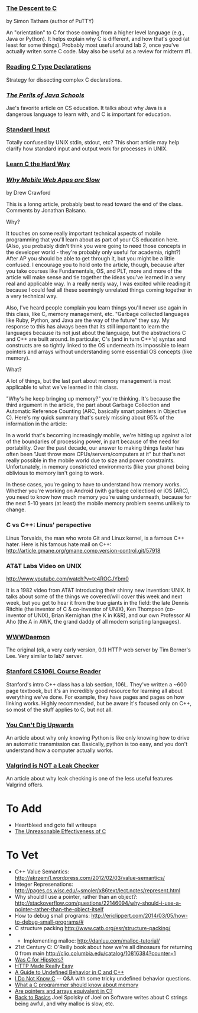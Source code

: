 ### [The Descent to C](http://www.chiark.greenend.org.uk/~sgtatham/cdescent/)

by Simon Tatham (author of PuTTY)

An "orientation" to C for those coming from a higher level language (e.g., Java
or Python). It helps explain why C is different, and how that's good (at least
for some things). Probably most useful around lab 2, once you've actually
writen some C code. May also be useful as a review for midterm #1.

### [Reading C Type Declarations](http://unixwiz.net/techtips/reading-cdecl.html)

Strategy for dissecting complex C declarations.

### [_The Perils of Java Schools_](http://www.joelonsoftware.com/articles/ThePerilsofJavaSchools.html)

Jae's favorite article on CS education. It talks about why Java is a dangerous language to learn with, and C is important for education.

### [Standard Input](http://www.linfo.org/standard_input.html)

Totally confused by UNIX stdin, stdout, etc? This short article may help clarify
how standard input and output work for processes in UNIX.

### [Learn C the Hard Way](http://c.learncodethehardway.org/book/)

### [_Why Mobile Web Apps are Slow_](http://sealedabstract.com/rants/why-mobile-web-apps-are-slow/)

by Drew Crawford

This is a lonng article, probably best to read toward the end of the class.
Comments by Jonathan Balsano.

Why?

It touches on some really important technical aspects of mobile programming
that you'll learn about as part of your CS education here. (Also, you probably
didn't think you were going to need those concepts in the developer world -
they're probably only useful for academia, right?) After AP you should be able
to get through it, but you might be a little confused. I encourage you to hold
onto the article, though, because after you take courses like Fundamentals, OS,
and PLT, more and more of the article will make sense and tie together the
ideas you've learned in a very real and applicable way. In a really nerdy way,
I was excited while reading it because I could feel all these seemingly
unrelated things coming together in a very technical way.

Also, I've heard people complain you learn things you'll never use again in
this class, like C, memory management, etc. "Garbage collected languages like
Ruby, Python, and Java are the way of the future" they say. My response to this
has always been that its still important to learn the languages because its not
just about the language, but the abstractions C and C++ are built around. In
particular, C's (and in turn C++'s) syntax and constructs are so tightly linked
to the OS underneath its impossible to learn pointers and arrays without
understanding some essential OS concepts (like memory).

What?

A lot of things, but the last part about memory management is most applicable
to what we've learned in this class.

"Why's he keep bringing up memory?" you're thinking. It's because the third
argument in the article, the part about Garbage Collection and Automatic
Reference Counting (ARC, basically smart pointers in Objective C). Here's my
quick summary that's surely missing about 95% of the information in the
article:

In a world that's becoming increasingly mobile, we're hitting up against a lot
of the boundaries of processing power, in part because of the need for
portability. Over the past decade, our answer to making things faster has often
been "Just throw more CPUs/servers/computers at it" but that's not really
possible in the mobile world due to size and power constraints. Unfortunately,
in memory constricted environments (like your phone) being oblivious to memory
isn't going to work.

In these cases, you're going to have to understand how memory works. Whether
you're working on Android (with garbage collection) or iOS (ARC), you need to
know how much memory you're using underneath, because for the next 5-10 years
(at least) the mobile memory problem seems unlikely to change.

### C vs C++: Linus' perspective

Linus Torvalds, the man who wrote Git and Linux kernel, is a famous
C++ hater. Here is his famous hate mail on C++: http://article.gmane.org/gmane.comp.version-control.git/57918

### AT&T Labs Video on UNIX

http://www.youtube.com/watch?v=tc4ROCJYbm0

It is a 1982 video from AT&T introducing their shinny new invention: UNIX. It talks about some of the things we covered/will cover this week and next week, but you get to hear it from the true giants in the field: the late Dennis Ritchie (the inventor of C & co-inventor of UNIX), Ken Thompson (co-inventor of UNIX), Brian Kernighan (the K in K&R), and our own Professor Al Aho (the A in AWK, the grand daddy of all modern scripting languages).

### [WWWDaemon](https://github.com/NotTheRealTimBL/WWWDaemon/blob/master/old/V0.1/daemon.c)

The original (ok, a very early version, 0.1) HTTP web server by Tim Berner's Lee. Very similar to lab7 server.

### [Stanford CS106L Course Reader](http://web.stanford.edu/class/cs106l/course_reader.html)

Stanford's intro C++ class has a lab section, 106L. They've written a ~600 page textbook, but it's an incredibly good resource for learning all about everything we've done. For example, they have pages and pages on how linking works. Highly recommended, but be aware it's focused only on C++, so most of the stuff applies to C, but not all.

### [You Can't Dig Upwards](http://www.evanmiller.org/you-cant-dig-upwards.html)

An article about why only knowing Python is like only knowing how to drive an automatic transmission car. Basically, python is too easy, and you don't understand how a computer actually works.

### [Valgrind is NOT a Leak Checker](http://maintainablecode.logdown.com/posts/245425-valgrind-is-not-a-leak-checker)

An article about why leak checking is one of the less useful features Valgrind offers.

# To Add

- Heartbleed and goto fail writeups
- [The Unreasonable Effectiveness of C](http://damienkatz.net/2013/01/the_unreasonable_effectiveness_of_c.html)

# To Vet

- C++ Value Semantics: http://akrzemi1.wordpress.com/2012/02/03/value-semantics/
- Integer Represenations: http://pages.cs.wisc.edu/~smoler/x86text/lect.notes/represent.html
- Why should I use a pointer, rather than an object?: http://stackoverflow.com/questions/22146094/why-should-i-use-a-pointer-rather-than-the-object-itself
- How to debug small programs: http://ericlippert.com/2014/03/05/how-to-debug-small-programs/#
- C structure packing http://www.catb.org/esr/structure-packing/
- - Implementing malloc: http://danluu.com/malloc-tutorial/
- 21st Century C: O'Reilly book about how we're all dinosaurs for returning 0 from main http://clio.columbia.edu/catalog/10816384?counter=1
- [Was C for Hipsters?](http://timkellogg.me/blog/2015/02/08/history-of-C/)
- [HTTP Made Really Easy](http://www.jmarshall.com/easy/http/)
- [A Guide to Undefined Behavior in C and C++](http://blog.regehr.org/archives/213)
- [I Do Not Know C](http://kukuruku.co/hub/programming/i-do-not-know-c) -- Q&A with some tricky undefined behavior questions.
- [What a C programmer should know about memory](http://marek.vavrusa.com/c/memory/2015/02/20/memory/)
- [Are pointers and arrays equivalent in C?](http://eli.thegreenplace.net/2009/10/21/are-pointers-and-arrays-equivalent-in-c)
- [Back to Basics](http://www.joelonsoftware.com/articles/fog0000000319.html) Joel Spolsky of Joel on Software writes about C strings being awful, and why malloc is slow, etc.
